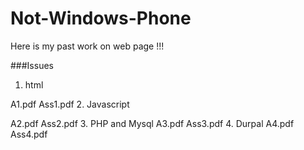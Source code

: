 Not-Windows-Phone
=================

Here is my past work on web page !!!

###Issues
1. html

A1.pdf
Ass1.pdf
2. Javascript

A2.pdf
Ass2.pdf
3. PHP and Mysql
A3.pdf
Ass3.pdf
4. Durpal
A4.pdf
Ass4.pdf
